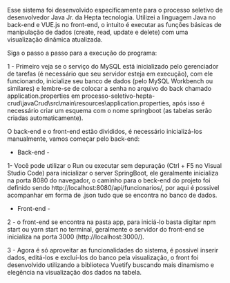 Esse sistema foi desenvolvido especificamente para o processo seletivo de desenvolvedor Java Jr. da Hepta tecnologia. Utilizei a linguagem Java no back-end e VUE.js no front-end, o intuito é executar as funções básicas de manipulação de dados (create, read, update e delete) com uma visualização dinãmica atualizada.

Siga o passo a passo para a execução do programa:

1 - Primeiro veja se o serviço do MySQL está inicializado pelo gerenciador de tarefas (é necessário que seu servidor esteja em execução), com ele funcionando, inicialize seu banco de dados (pelo MySQL Workbench ou similares) e lembre-se de colocar a senha no arquivo do back chamado application.properties em processo-seletivo-hepta-crud\javaCrud\src\main\resources\application.properties, após isso é necessário criar um esquema com o nome springboot (as tabelas serão criadas automaticamente).

O back-end e o front-end estão divididos, é necessário inicializá-los manualmente, vamos começar pelo back-end:

- Back-end -

1- Você pode utilizar o Run ou executar sem depuração (Ctrl + F5 no Visual Studio Code) para inicializar o server SpringBoot, ele geralmente inicializa na porta 8080 do navegador, o caminho para o beck-end do projeto foi definido sendo http://localhost:8080/api/funcionarios/, por aqui é possivel acompanhar em forma de .json tudo que se encontra no banco de dados.

- Front-end -

2 - o front-end se encontra na pasta app, para iniciá-lo basta digitar npm start ou yarn start no terminal, geralmente o servidor do front-end se inicializa na porta 3000 (http://localhost:3000/).

3 - Agora é só aproveitar as funcionalidades do sistema, é possivel inserir dados, editá-los e excluí-los do banco pela visualização, o front foi desenvolvido utilizando a biblioteca Vuetify buscando mais dinamismo e elegência na visualização dos dados na tabela.